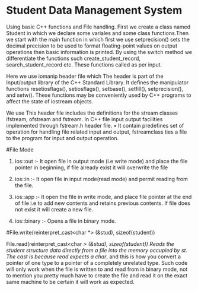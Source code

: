 
# Student Data Management System

Using basic C++ functions and File handling. 
First we create a class named Student in which we declare some variales and some class
functions.Then we start with the main function in which first we use setprecision() sets
the decimal precision to be used to format floating-point values on output operations then 
basic information is printed. By using the switch method we differentiate the functions such 
create_student_record, search_student_record etc. These functions called as per input.

Here we use iomanip header file which The header <iomanip> is part of the Input/output library 
of the C++ Standard Library. It defines the manipulator functions resetiosflags(), setiosflags(), 
setbase(), setfill(), setprecision(), and setw(). These functions may be conveniently used by 
C++ programs to affect the state of iostream objects. 

We use <fstream> This header file includes the definitions for the stream classes ifstream, 
ofstream and fstream. In C++ file input output facilities implemented through fstream.h header 
file. • It contain predefines set of operation for handling file related input and output, fstreamclass 
ties a file to the program for input and output operation.

#File Mode

1) ios::out :- It open file in output mode (i.e write mode) and place the file
pointer in beginning, if file already exist it will overwrite the file

2) ios::in :- It open file in input mode(read mode) and permit reading from the file. 

3) ios::app :- It open the file in write mode, and place file pointer at the end of file i.e to
add new contents and retains previous contents. If file does not
exist it will create a new file.

4) ios::binary :- Opens a file in binary mode.


#File.write(reinterpret_cast<char *> (&stud), sizeof(student))

File.read(reinterpret_cast<char *> (&stud), sizeof(student)) Reads the student structure data directly 
from a file into the memory occupied by st. The cast is because read expects a char*, and this 
is how you convert a pointer of one type to a pointer of a completely unrelated type. Such code will 
only work when the file is written to and read from in binary mode, not to mention you pretty much have 
to create the file and read it on the exact same machine to be certain it will work as expected.
